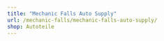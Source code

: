 ```yaml
---
title: "Mechanic Falls Auto Supply"
url: /mechanic-falls/mechanic-falls-auto-supply/
shop: Autoteile
---
```

